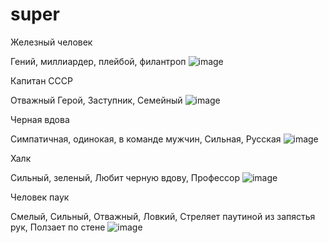 # super

Железный человек

Гений, миллиардер, плейбой, филантроп
![image](https://github.com/Sancho234567/super/assets/150212301/c2271eb6-dbe8-4aad-904b-004f25353f30)

Капитан СССР

Отважный Герой, Заступник, Семейный
![image](https://github.com/Sancho234567/super/assets/150212301/bb5f95cb-19bd-4837-a2cc-8b4a3465c95c)

Черная вдова

Симпатичная, одинокая, в команде мужчин, Сильная, Русская
![image](https://github.com/Sancho234567/super/assets/150212301/f5c37030-595e-44ee-abb5-bebcf636ba95)

Халк

Сильный, зеленый, Любит черную вдову, Профессор
![image](https://github.com/Sancho234567/super/assets/150212301/e91d0c1e-8080-492e-9da4-f87c0f4aefd6)

Человек паук

Смелый, Сильный, Отважный, Ловкий, Стреляет паутиной из запястья рук, Ползает по стене
![image](https://github.com/Sancho234567/super/assets/150212301/1635315e-5319-4d59-81b7-c993d7169895)


